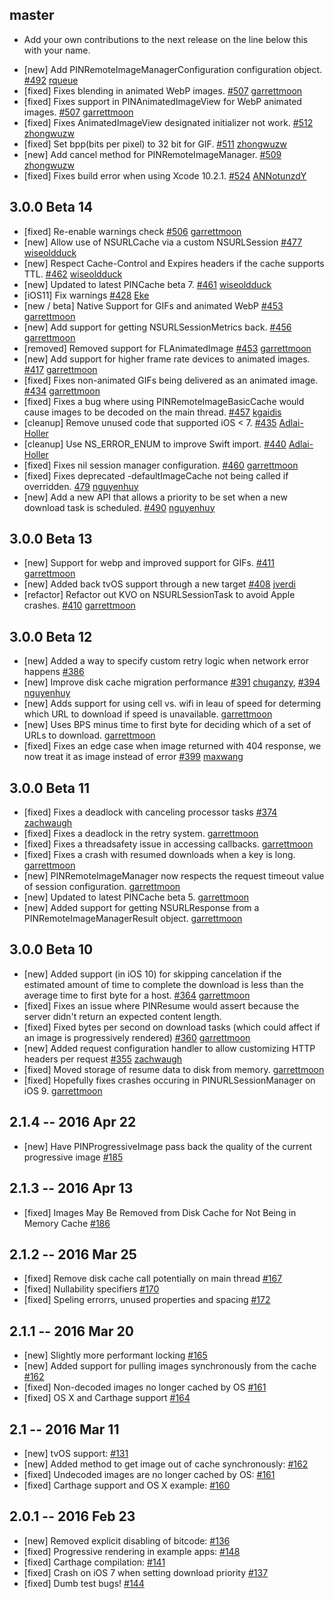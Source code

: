 ## master
* Add your own contributions to the next release on the line below this with your name.
- [new] Add PINRemoteImageManagerConfiguration configuration object. [#492](https://github.com/pinterest/PINRemoteImage/pull/492) [rqueue](https://github.com/rqueue)
- [fixed] Fixes blending in animated WebP images. [#507](https://github.com/pinterest/PINRemoteImage/pull/507) [garrettmoon](https://github.com/garrettmoon)
- [fixed] Fixes support in PINAnimatedImageView for WebP animated images. [#507](https://github.com/pinterest/PINRemoteImage/pull/507) [garrettmoon](https://github.com/garrettmoon)
- [fixed] Fixes AnimatedImageView designated initializer not work. [#512](https://github.com/pinterest/PINRemoteImage/pull/512) [zhongwuzw](https://github.com/zhongwuzw)
- [fixed] Set bpp(bits per pixel) to 32 bit for GIF. [#511](https://github.com/pinterest/PINRemoteImage/pull/511) [zhongwuzw](https://github.com/zhongwuzw)
- [new] Add cancel method for PINRemoteImageManager. [#509](https://github.com/pinterest/PINRemoteImage/pull/509) [zhongwuzw](https://github.com/zhongwuzw)
- [fixed] Fixes build error when using Xcode 10.2.1. [#524](https://github.com/pinterest/PINRemoteImage/pull/524) [ANNotunzdY](https://github.com/ANNotunzdY)

## 3.0.0 Beta 14
- [fixed] Re-enable warnings check [#506](https://github.com/pinterest/PINRemoteImage/pull/506) [garrettmoon](https://github.com/garrettmoon)
- [new] Allow use of NSURLCache via a custom NSURLSession [#477](https://github.com/pinterest/PINRemoteImage/pull/477) [wiseoldduck](https://github.com/wiseoldduck)
- [new] Respect Cache-Control and Expires headers if the cache supports TTL. [#462](https://github.com/pinterest/PINRemoteImage/pull/462) [wiseoldduck](https://github.com/wiseoldduck)
- [new] Updated to latest PINCache beta 7. [#461](https://github.com/pinterest/PINRemoteImage/pull/461) [wiseoldduck](https://github.com/wiseoldduck)
- [iOS11] Fix warnings [#428](https://github.com/pinterest/PINRemoteImage/pull/428) [Eke](https://github.com/Eke)
- [new / beta] Native Support for GIFs and animated WebP [#453](https://github.com/pinterest/PINRemoteImage/pull/453) [garrettmoon](https://github.com/garrettmoon)
- [new] Add support for getting NSURLSessionMetrics back. [#456](https://github.com/pinterest/PINRemoteImage/pull/456) [garrettmoon](https://github.com/garrettmoon)
- [removed] Removed support for FLAnimatedImage [#453](https://github.com/pinterest/PINRemoteImage/pull/453) [garrettmoon](https://github.com/garrettmoon)
- [new] Add support for higher frame rate devices to animated images. [#417](https://github.com/pinterest/PINRemoteImage/pull/417) [garrettmoon](https://github.com/garrettmoon)
- [fixed] Fixes non-animated GIFs being delivered as an animated image. [#434](https://github.com/pinterest/PINRemoteImage/pull/434) [garrettmoon](https://github.com/garrettmoon)
- [fixed] Fixes a bug where using PINRemoteImageBasicCache would cause images to be decoded on the main thread. [#457](https://github.com/pinterest/PINRemoteImage/pull/457) [kgaidis](https://github.com/kgaidis)
- [cleanup] Remove unused code that supported iOS < 7. [#435](https://github.com/pinterest/PINRemoteImage/pull/435) [Adlai-Holler](https://github.com/Adlai-Holler)
- [cleanup] Use NS_ERROR_ENUM to improve Swift import. [#440](https://github.com/pinterest/PINRemoteImage/pull/440) [Adlai-Holler](https://github.com/Adlai-Holler)
- [fixed] Fixes nil session manager configuration. [#460](https://github.com/pinterest/PINRemoteImage/pull/460) [garrettmoon](https://github.com/garrettmoon)
- [fixed] Fixes deprecated -defaultImageCache not being called if overridden. [479](https://github.com/pinterest/PINRemoteImage/pull/479) [nguyenhuy](https://github.com/nguyenhuy)
- [new] Add a new API that allows a priority to be set when a new download task is scheduled. [#490](https://github.com/pinterest/PINRemoteImage/pull/490) [nguyenhuy](https://github.com/nguyenhuy)

## 3.0.0 Beta 13
- [new] Support for webp and improved support for GIFs. [#411](https://github.com/pinterest/PINRemoteImage/pull/411) [garrettmoon](https://github.com/garrettmoon)
- [new] Added back tvOS support through a new target [#408](https://github.com/pinterest/PINRemoteImage/pull/408) [jverdi](https://github.com/jverdi)
- [refactor] Refactor out KVO on NSURLSessionTask to avoid Apple crashes. [#410](https://github.com/pinterest/PINRemoteImage/pull/410) [garrettmoon](https://github.com/garrettmoon)

## 3.0.0 Beta 12
- [new] Added a way to specify custom retry logic when network error happens [#386](https://github.com/pinterest/PINRemoteImage/pull/386)
- [new] Improve disk cache migration performance [#391](https://github.com/pinterest/PINRemoteImage/pull/391) [chuganzy](https://github.com/chuganzy), [#394](https://github.com/pinterest/PINRemoteImage/pull/394) [nguyenhuy](https://github.com/nguyenhuy)
- [new] Adds support for using cell vs. wifi in leau of speed for determing which URL to download if speed is unavailable. [garrettmoon](https://github.com/garrettmoon)
- [new] Uses BPS minus time to first byte for deciding which of a set of URLs to download. [garrettmoon](https://github.com/garrettmoon)
- [fixed] Fixes an edge case when image returned with 404 response, we now treat it as image instead of error [#399](https://github.com/pinterest/PINRemoteImage/pull/396) [maxwang](https://github.com/wsdwsd0829)

## 3.0.0 Beta 11
- [fixed] Fixes a deadlock with canceling processor tasks [#374](https://github.com/pinterest/PINRemoteImage/pull/374) [zachwaugh](https://github.com/zachwaugh)
- [fixed] Fixes a deadlock in the retry system. [garrettmoon](https://github.com/garrettmoon)
- [fixed] Fixes a threadsafety issue in accessing callbacks. [garrettmoon](https://github.com/garrettmoon)
- [fixed] Fixes a crash with resumed downloads when a key is long. [garrettmoon](https://github.com/garrettmoon)
- [new] PINRemoteImageManager now respects the request timeout value of session configuration. [garrettmoon](https://github.com/garrettmoon)
- [new] Updated to latest PINCache beta 5. [garrettmoon](https://github.com/garrettmoon)
- [new] Added support for getting NSURLResponse from a PINRemoteImageManagerResult object. [garrettmoon](https://github.com/garrettmoon)

## 3.0.0 Beta 10
- [new] Added support (in iOS 10) for skipping cancelation if the estimated amount of time to complete the download is less than the average time to first byte for a host. [#364](https://github.com/pinterest/PINRemoteImage/pull/364) [garrettmoon](https://github.com/garrettmoon)
- [fixed] Fixes an issue where PINResume would assert because the server didn't return an expected content length.
- [fixed] Fixed bytes per second on download tasks (which could affect if an image is progressively rendered) [#360](https://github.com/pinterest/PINRemoteImage/pull/360) [garrettmoon](https://github.com/garrettmoon)
- [new] Added request configuration handler to allow customizing HTTP headers per request [#355](https://github.com/pinterest/PINRemoteImage/pull/355) [zachwaugh](https://github.com/zachwaugh)
- [fixed] Moved storage of resume data to disk from memory. [garrettmoon](https://github.com/garrettmoon)
- [fixed] Hopefully fixes crashes occuring in PINURLSessionManager on iOS 9. [garrettmoon](https://github.com/garrettmoon)

## 2.1.4 -- 2016 Apr 22
- [new] Have PINProgressiveImage pass back the quality of the current progressive image [#185](https://github.com/pinterest/PINRemoteImage/pull/185)

## 2.1.3 -- 2016 Apr 13
- [fixed] Images May Be Removed from Disk Cache for Not Being in Memory Cache [#186](https://github.com/pinterest/PINRemoteImage/commit/f15ca03ece954b4712b2c669c849245617e73e08)

## 2.1.2 -- 2016 Mar 25
- [fixed] Remove disk cache call potentially on main thread [#167](https://github.com/pinterest/PINRemoteImage/pull/167)
- [fixed] Nullability specifiers [#170](https://github.com/pinterest/PINRemoteImage/pull/170)
- [fixed] Speling errorrs, unused properties and spacing [#172](https://github.com/pinterest/PINRemoteImage/pull/172)

## 2.1.1 -- 2016 Mar 20
- [new] Slightly more performant locking [#165](https://github.com/pinterest/PINRemoteImage/pull/165)
- [new] Added support for pulling images synchronously from the cache [#162](https://github.com/pinterest/PINRemoteImage/pull/162)
- [fixed] Non-decoded images no longer cached by OS [#161](https://github.com/pinterest/PINRemoteImage/pull/161)
- [fixed] OS X and Carthage support [#164](https://github.com/pinterest/PINRemoteImage/pull/164)

## 2.1 -- 2016 Mar 11
- [new] tvOS support: [#131](https://github.com/pinterest/PINRemoteImage/pull/131)
- [new] Added method to get image out of cache synchronously: [#162](https://github.com/pinterest/PINRemoteImage/pull/162)
- [fixed] Undecoded images are no longer cached by OS: [#161](https://github.com/pinterest/PINRemoteImage/pull/161)
- [fixed] Carthage support and OS X example: [#160](https://github.com/pinterest/PINRemoteImage/pull/160)

## 2.0.1 -- 2016 Feb 23
- [new] Removed explicit disabling of bitcode: [#136](https://github.com/pinterest/PINRemoteImage/pull/136)
- [fixed] Progressive rendering in example apps: [#148](https://github.com/pinterest/PINRemoteImage/pull/148)
- [fixed] Carthage compilation: [#141](https://github.com/pinterest/PINRemoteImage/pull/141)
- [fixed] Crash on iOS 7 when setting download priority [#137](https://github.com/pinterest/PINRemoteImage/pull/137)
- [fixed] Dumb test bugs! [#144](https://github.com/pinterest/PINRemoteImage/pull/144)

